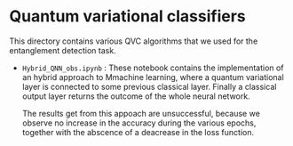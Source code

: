# Quantum variational classifiers
This directory contains various QVC algorithms that we used for the entanglement detection task.


- `Hybrid_QNN_obs.ipynb` : These notebook contains the implementation of an hybrid approach to Mmachine learning, 
  where a quantum variational layer is connected to some previous classical layer.
  Finally a classical output layer returns the outcome of the whole neural network.

  The results get from this appoach are unsuccessful, because we observe no increase in the accuracy during the various epochs,
  together with the abscence of a deacrease in the loss function.
